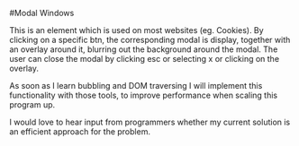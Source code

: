 #Modal Windows

This is an element which is used on most websites (eg. Cookies).
By clicking on a specific btn, the corresponding modal is display, together with an overlay around it, blurring out the background around the modal.
The user can close the modal by clicking esc or selecting x or clicking on the overlay.

As soon as I learn bubbling and DOM traversing I will implement this functionality with those tools, to improve performance when scaling this program up.

I would love to hear input from programmers whether my current solution is an efficient approach for the problem.
